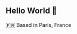## Hello World 🕺

🇫🇷 Based in Paris, France
<!--
**filoupegase/filoupegase** is a ✨ _special_ ✨ repository because its `README.md` (this file) appears on your GitHub profile.
Here are some ideas to get youstarted:
- 🔭 I’m currently working on ...
- 🌱 I’m currently learning ...
- 👯 I’m looking to collaborate on ...
- 🤔 I’m looking for help with ...
- 💬 Ask me about ...
- 📫 How to reach me: ...
- 😄 Pronouns: ...
- ⚡ Fun fact: ...
-->

